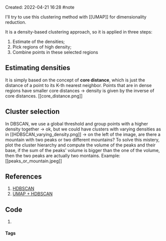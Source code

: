 Created: 2022-04-21 16:28
#note

I'll try to use this clustering method with [[UMAP]] for dimensionality reduction.

It is a density-based clustering approach, so it is applied in three steps:
1. Estimate of the densities;
2. Pick regions of high density;
3. Combine points in these selected regions

## Estimating densities

It is simply based on the concept of **core distance**, which is just the distance of a point to its K-th nearest neighbor. Points that are in dense regions have smaller core distances -> density is given by the inverse of core distances.
[[core_distance.png]]

## Cluster selection

In DBSCAN, we use a global threshold and group points with a higher density together -> ok, but we could have clusters with varying densities as in [[HDBSCAN_varying_density.png]] -> on the left of the image, are there a mountain with two peaks or two different mountains? To solve this mistery, plot the cluster hierarchy and compute the volume of the peaks and their base, if the sum of the peaks' volume is bigger than the one of the volume, then the two peaks are actually two montains. Example: [[peaks_or_mountain.jpeg]]

## References
1. [HDBSCAN](https://towardsdatascience.com/a-gentle-introduction-to-hdbscan-and-density-based-clustering-5fd79329c1e8)
2. [UMAP + HDBSCAN](https://towardsdatascience.com/clustering-sentence-embeddings-to-identify-intents-in-short-text-48d22d3bf02e)

## Code
1. 

#### Tags